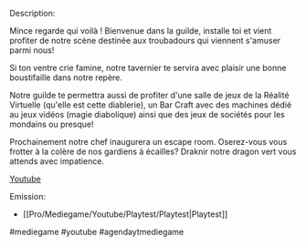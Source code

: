 Description:

Mince regarde qui voilà ! Bienvenue dans la guilde, installe toi et vient profiter de notre scène destinée aux troubadours qui viennent s'amuser parmi nous! 

Si ton ventre crie famine, notre tavernier te servira avec plaisir une bonne boustifaille dans notre repère.

Notre guilde te permettra aussi de profiter d'une salle de jeux de la Réalité Virtuelle (qu'elle est cette diablerie), un Bar Craft avec des machines dédié au jeux vidéos (magie diabolique) ainsi que des jeux de sociétés pour les mondains ou presque!

Prochainement notre chef inaugurera un escape room. Oserez-vous vous frotter à la colère de nos gardiens à écailles? Draknir notre dragon vert vous attends avec impatience.

[Youtube](https://www.youtube.com/@mediegame)



Emission:
- [[Pro/Mediegame/Youtube/Playtest/Playtest|Playtest]]



#mediegame #youtube #agendaytmediegame